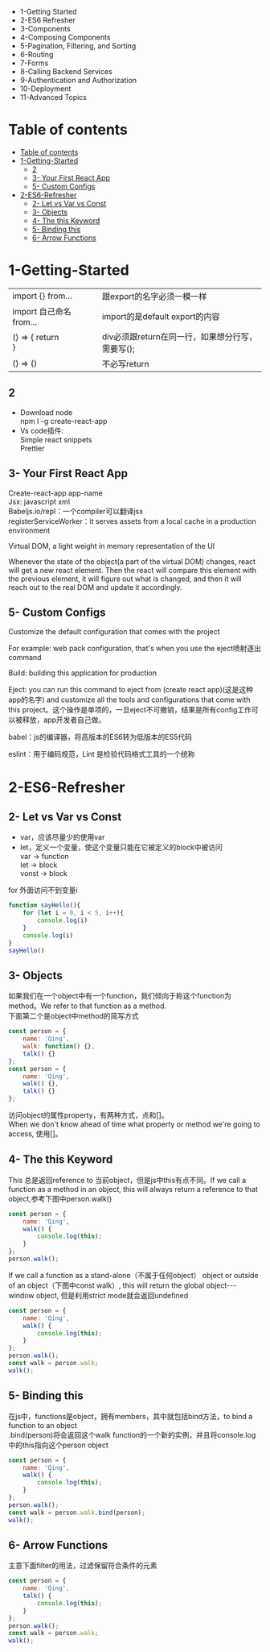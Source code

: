 - 1-Getting Started
- 2-ES6 Refresher
- 3-Components
- 4-Composing Components
- 5-Pagination, Filtering, and Sorting
- 6-Routing
- 7-Forms
- 8-Calling Backend Services
- 9-Authentication and Authorization
- 10-Deployment
- 11-Advanced Topics

# Table of contents

- [Table of contents](#table-of-contents)
- [1-Getting-Started](#1-getting-started)
  - [2](#2)
  - [3- Your First React App](#3--your-first-react-app)
  - [5- Custom Configs](#5--custom-configs)
- [2-ES6-Refresher](#2-es6-refresher)
  - [2- Let vs Var vs Const](#2--let-vs-var-vs-const)
  - [3- Objects](#3--objects)
  - [4- The this Keyword](#4--the-this-keyword)
  - [5- Binding this](#5--binding-this)
  - [6- Arrow Functions](#6--arrow-functions)

# 1-Getting-Started
|    ||   |
|  ----  | ---- | ----  |
| import {} from…  || 跟export的名字必须一模一样 |
| import 自己命名 from… || import的是default export的内容 |
| () => { return <div>}  || div必须跟return在同一行，如果想分行写，需要写(); |
| () => ()  || 不必写return |

## 2
- Download node  
npm I -g create-react-app
- Vs code插件:  
Simple react snippets  
Prettier  

##  3- Your First React App
Create-react-app app-name  
Jsx: javascript xml  
Babeljs.io/repl：一个compiler可以翻译jsx  
registerServiceWorker：it serves assets from a local cache in a production environment 

Virtual DOM, a light weight in memory representation of the UI  

Whenever the state of the object(a part of the virtual DOM) changes, react will get a new react element. Then the react will compare this element with the previous element, it will figure out what is changed, and then it will reach out to the real DOM and update it accordingly.  

## 5- Custom Configs
Customize the default configuration that comes with the project  

For example: web pack configuration, that's when you use the eject喷射逐出 command  

Build: building this application for production  

Eject: you can run this command to eject from (create react app)(这是这种app的名字) and customize all the tools and configurations that come with this project。这个操作是单项的，一旦eject不可撤销，结果是所有config工作可以被释放，app开发者自己做。  

babel：js的编译器，将高版本的ES6转为低版本的ES5代码  

eslint：用于编码规范，Lint 是检验代码格式工具的一个统称

# 2-ES6-Refresher
## 2- Let vs Var vs Const
- var，应该尽量少的使用var
- let，定义一个变量，使这个变量只能在它被定义的block中被访问  
var -> function  
let -> block  
vonst -> block  

for 外面访问不到变量i
```javascript
function sayHello(){
    for (let i = 0, i < 5, i++){
        console.log(i)
    }
    console.log(i)
}
sayHello()
```

## 3- Objects
如果我们在一个object中有一个function，我们倾向于称这个function为method。We refer to that function as a method.  
下面第二个是object中method的简写方式
```javascript
const person = {
    name: 'Qing',
    walk: function() {},
    talk() {}
};
const person = {
    name: 'Qing',
    walk() {},
    talk() {}
};
```
访问object的属性property，有两种方式，点和[]。  
When we don't know ahead of time what property or method we're going to access, 使用\[\]。  

## 4- The this Keyword
This 总是返回reference to 当前object，但是js中this有点不同。If we call a function as a method in an object, this will always return a reference to that object,参考下图中person.walk()
```javascript
const person = {
    name: 'Qing',
    walk() {
        console.log(this);
    }
};
person.walk();
```
If we call a function as a stand-alone（不属于任何object） object or outside of an object（下图中const walk）, this will return the global object---window object, 但是利用strict mode就会返回undefined
```javascript
const person = {
    name: 'Qing',
    walk() {
        console.log(this);
    }
};
person.walk();
const walk = person.walk;
walk();
```
## 5- Binding this
在js中，functions是object，拥有members，其中就包括bind方法，to bind a function to an object  
.bind(person)将会返回这个walk function的一个新的实例，并且将console.log中的this指向这个person object
```javascript
const person = {
    name: 'Qing',
    walk() {
        console.log(this);
    }
};
person.walk();
const walk = person.walk.bind(person);
walk();
```
## 6- Arrow Functions
主意下面filter的用法，过滤保留符合条件的元素
```javascript
const person = {
    name: 'Qing',
    talk() {
        console.log(this);
    }
};
person.walk();
const walk = person.walk;
walk();
```